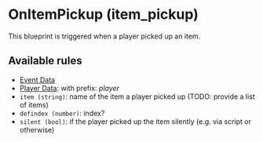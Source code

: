 # OnItemPickup (item_pickup)

This blueprint is triggered when a player picked up an item.

## Available rules

- [Event Data](../rules/GlobalEventData.md)
- [Player Data](../rules/GlobalPlayerData.md): with prefix: *player*
- `item (string)`: name of the item a player picked up (TODO: provide a list of items)
- `defindex (number)`: index?
- `silent (bool)`: if the player picked up the item silently (e.g. via script or otherwise)
